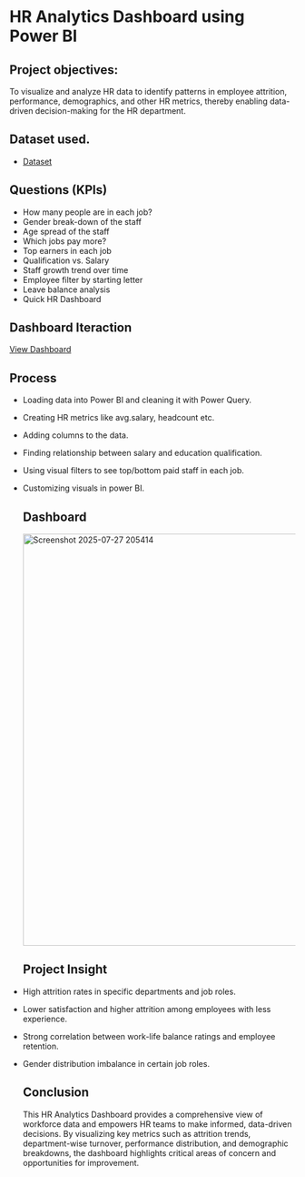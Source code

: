 # HR Analytics Dashboard using Power BI
## Project objectives:
To visualize and analyze HR data to identify patterns in employee attrition, performance, demographics, and other HR metrics, thereby enabling data-driven decision-making for the HR department.
## Dataset used.
- <a href="https://github.com/Bharati-M/HR-Dashboard/blob/main/hr-data.xlsx">Dataset</a>
## Questions (KPIs)
- How many people are in each job?
- Gender break-down of the staff
- Age spread of the staff
- Which jobs pay more?
- Top earners in each job
- Qualification vs. Salary
- Staff growth trend over time
- Employee filter by starting letter
- Leave balance analysis
- Quick HR Dashboard

## Dashboard Iteraction
<a href="https://github.com/Bharati-M/HR-Dashboard/blob/main/HR%20Dashboard.pbix">View Dashboard</a>

## Process
- Loading data into Power BI and cleaning it with Power Query.
- Creating HR metrics like avg.salary, headcount etc.
- Adding columns to the data.
- Finding relationship between salary and education qualification.
- Using visual filters to see top/bottom paid staff in each job.
- Customizing visuals in power BI.

  ## Dashboard
  <img width="1169" height="724" alt="Screenshot 2025-07-27 205414" src="https://github.com/user-attachments/assets/9c6f27ea-aa00-41bb-a5ac-eacf44061dae" />

  ## Project Insight
 - High attrition rates in specific departments and job roles.
 - Lower satisfaction and higher attrition among employees with less experience.
 - Strong correlation between work-life balance ratings and employee retention.
 - Gender distribution imbalance in certain job roles.

   ## Conclusion
   This HR Analytics Dashboard provides a comprehensive view of workforce data and empowers HR teams to make informed, data-driven decisions. By visualizing key      metrics such as attrition trends, department-wise turnover, performance distribution, and demographic breakdowns, the dashboard highlights critical areas of       concern and opportunities for improvement.



  
  
  
